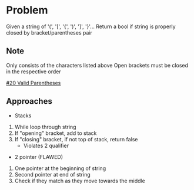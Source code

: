 
# Problem
Given a string of '(', '[', '{', ')', ']', '}'...
Return a bool if string is properly closed by bracket/parentheses pair

## Note
Only consists of the characters listed above
Open brackets must be closed in the respective order

[\#20 Valid Parentheses](https://leetcode.com/problems/valid-parentheses/description/)

## Approaches
- Stacks
1. While loop through string
2. If "opening" bracket, add to stack
3. If "closing" bracket, if not top of stack, return false
    - Violates 2 qualifier

- 2 pointer (FLAWED)
1. One pointer at the beginning of string
2. Second pointer at end of string
3. Check if they match as they move towards the middle
